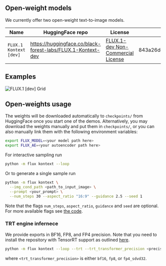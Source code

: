 ## Open-weight models

We currently offer two open-weight text-to-image models.

| Name                      | HuggingFace repo                                                | License                                                               | sha256sum                                                        |
| ------------------------- | ----------------------------------------------------------------| --------------------------------------------------------------------- | ---------------------------------------------------------------- |
| `FLUX.1 Kontext [dev]`    | https://huggingface.co/black-forest-labs/FLUX.1-Kontext-dev     | [FLUX.1-dev Non-Commercial License](model_licenses/LICENSE-FLUX1-dev) | 843a26dc765d3105dba081c30bce7b14c65b0988f9e8d14e9fbc8856a6deebd5 |

## Examples

![FLUX.1 [dev] Grid](../assets/docs/kontext.png)

## Open-weights usage

The weights will be downloaded automatically to `checkpoints/` from HuggingFace once you start one of the demos. Alternatively, you may download the weights manually and put them in `checkpoints/`, or you can also manually link them with the following environment variables:
```bash
export FLUX_MODEL=<your model path here>
export FLUX_AE=<your autoencoder path here>
```

For interactive sampling run

```bash
python -m flux kontext --loop
```
Or to generate a single sample run

```bash
python -m flux kontext \
  --img_cond_path <path_to_input_image> \
  --prompt <your_prompt> \
  --num_steps 30 --aspect_ratio "16:9" --guidance 2.5 --seed 1
```
Note that the flags `num_steps`, `aspect_ratio`, `guidance` and `seed` are
optional. For more available flags see [the code](src/flux/cli_kontext.py).

### TRT engine infernece

We provide exports in BF16, FP8, and FP4 precision. Note that you need to install the repository with TensorRT support as outlined [here](../README.md).

```bash
python -m flux kontext --loop --trt --trt_transformer_precision <precision>
```
where `<trt_transformer_precision>` is either `bf16`, `fp8`, or `fp4_sdvd32`.
